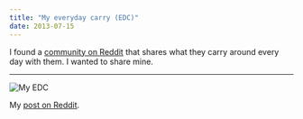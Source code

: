 ```yaml
---
title: "My everyday carry (EDC)"
date: 2013-07-15
---
```


I found a [community on Reddit](http://reddit.com/r/edc) that shares what they carry around every day with them. I wanted to share mine.

---

![My EDC](/edc.jpg)

My [post on Reddit](http://www.reddit.com/r/EDC/comments/1ibvj7/19msoftware_engineer_student_outside_of_school/).
